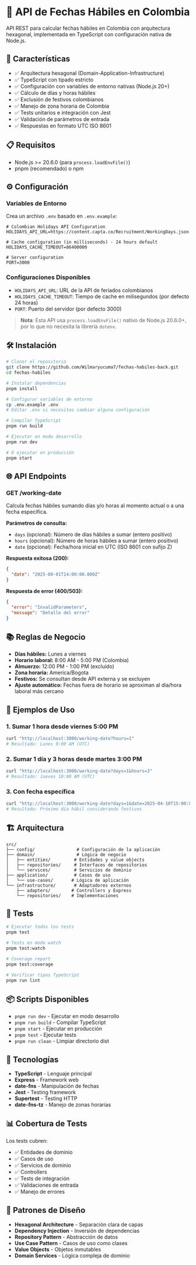 # 📅 API de Fechas Hábiles en Colombia

API REST para calcular fechas hábiles en Colombia con arquitectura hexagonal, implementada en TypeScript con configuración nativa de Node.js.

## 🚀 Características

- ✅ Arquitectura hexagonal (Domain-Application-Infrastructure)
- ✅ TypeScript con tipado estricto
- ✅ Configuración con variables de entorno nativas (Node.js 20+)
- ✅ Cálculo de días y horas hábiles
- ✅ Exclusión de festivos colombianos
- ✅ Manejo de zona horaria de Colombia
- ✅ Tests unitarios e integración con Jest
- ✅ Validación de parámetros de entrada
- ✅ Respuestas en formato UTC ISO 8601

## 📋 Requisitos

- Node.js >= 20.6.0 (para `process.loadEnvFile()`)
- pnpm (recomendado) o npm

## ⚙️ Configuración

### Variables de Entorno

Crea un archivo `.env` basado en `.env.example`:

```env
# Colombian Holidays API Configuration
HOLIDAYS_API_URL=https://content.capta.co/Recruitment/WorkingDays.json

# Cache configuration (in milliseconds) - 24 hours default
HOLIDAYS_CACHE_TIMEOUT=86400000

# Server configuration
PORT=3000
```

### Configuraciones Disponibles

- `HOLIDAYS_API_URL`: URL de la API de feriados colombianos
- `HOLIDAYS_CACHE_TIMEOUT`: Tiempo de cache en milisegundos (por defecto 24 horas)
- `PORT`: Puerto del servidor (por defecto 3000)

> **Nota**: Esta API usa `process.loadEnvFile()` nativo de Node.js 20.6.0+, por lo que no necesita la librería `dotenv`.

## 🛠️ Instalación

```bash
# Clonar el repositorio
git clone https://github.com/Wilmaryucuma7/fechas-habiles-back.git
cd fechas-habiles

# Instalar dependencias
pnpm install

# Configurar variables de entorno
cp .env.example .env
# Editar .env si necesitas cambiar alguna configuración

# Compilar TypeScript
pnpm run build

# Ejecutar en modo desarrollo
pnpm run dev

# O ejecutar en producción
pnpm start
```

## 🌐 API Endpoints

### GET /working-date

Calcula fechas hábiles sumando días y/o horas al momento actual o a una fecha específica.

**Parámetros de consulta:**
- `days` (opcional): Número de días hábiles a sumar (entero positivo)
- `hours` (opcional): Número de horas hábiles a sumar (entero positivo)  
- `date` (opcional): Fecha/hora inicial en UTC (ISO 8601 con sufijo Z)

**Respuesta exitosa (200):**
```json
{
  "date": "2025-08-01T14:00:00.000Z"
}
```

**Respuesta de error (400/503):**
```json
{
  "error": "InvalidParameters",
  "message": "Detalle del error"
}
```

## 📚 Reglas de Negocio

- **Días hábiles:** Lunes a viernes
- **Horario laboral:** 8:00 AM - 5:00 PM (Colombia)
- **Almuerzo:** 12:00 PM - 1:00 PM (excluido)
- **Zona horaria:** America/Bogota
- **Festivos:** Se consultan desde API externa y se excluyen
- **Ajuste automático:** Fechas fuera de horario se aproximan al día/hora laboral más cercano

## 📝 Ejemplos de Uso

### 1. Sumar 1 hora desde viernes 5:00 PM
```bash
curl "http://localhost:3000/working-date?hours=1"
# Resultado: Lunes 9:00 AM (UTC)
```

### 2. Sumar 1 día y 3 horas desde martes 3:00 PM  
```bash
curl "http://localhost:3000/working-date?days=1&hours=3"
# Resultado: Jueves 10:00 AM (UTC)
```

### 3. Con fecha específica
```bash
curl "http://localhost:3000/working-date?days=1&date=2025-04-10T15:00:00.000Z"
# Resultado: Próximo día hábil considerando festivos
```

## 🏗️ Arquitectura

```
src/
├── config/                # Configuración de la aplicación
├── domain/                # Lógica de negocio
│   ├── entities/         # Entidades y value objects
│   ├── repositories/     # Interfaces de repositorios
│   └── services/         # Servicios de dominio
├── application/          # Casos de uso
│   └── use-cases/       # Lógica de aplicación
└── infrastructure/       # Adaptadores externos
    ├── adapters/        # Controllers y Express
    └── repositories/    # Implementaciones
```

## 🧪 Tests

```bash
# Ejecutar todos los tests
pnpm test

# Tests en modo watch
pnpm test:watch

# Coverage report
pnpm test:coverage

# Verificar tipos TypeScript
pnpm run lint
```

## 📦 Scripts Disponibles

- `pnpm run dev` - Ejecutar en modo desarrollo
- `pnpm run build` - Compilar TypeScript
- `pnpm start` - Ejecutar en producción
- `pnpm test` - Ejecutar tests
- `pnpm run clean` - Limpiar directorio dist

## 🔧 Tecnologías

- **TypeScript** - Lenguaje principal
- **Express** - Framework web
- **date-fns** - Manipulación de fechas
- **Jest** - Testing framework
- **Supertest** - Testing HTTP
- **date-fns-tz** - Manejo de zonas horarias

## 📊 Cobertura de Tests

Los tests cubren:
- ✅ Entidades de dominio
- ✅ Casos de uso
- ✅ Servicios de dominio  
- ✅ Controllers
- ✅ Tests de integración
- ✅ Validaciones de entrada
- ✅ Manejo de errores

## 🌟 Patrones de Diseño

- **Hexagonal Architecture** - Separación clara de capas
- **Dependency Injection** - Inversión de dependencias
- **Repository Pattern** - Abstracción de datos
- **Use Case Pattern** - Casos de uso como clases
- **Value Objects** - Objetos inmutables
- **Domain Services** - Lógica compleja de dominio
